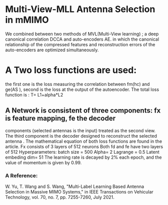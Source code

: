 # Multi-View-MLL Antenna Selection in mMIMO

We combined between two methods of MVL(Multi-View learning) ; a deep canonical
correlation DCCA and auto-encoders AE. in which the canonical relationship of the
compressed features and reconstruction errors of the auto-encoders are optimized
simultaneously.
# A Two loss functions are used:
the first one is the loss measuring the correlation between
fm(hc) and ge(AS ), second is the loss at the output of the autoencoder. The total loss
function is : T= L1+alpha*L2
## A Network is consistent of three components: fx is feature mapping, fe the decoder
components (selected antennas is the input) treated as the second view.
The third component is the decoder designed to reconstruct the selected antenna .
The mathematical equation of both loss functions are found in the article.
Fx consists of 3 layers of 512 neurons
Both fd and fe have two layers of 512
Hyperparameters: batch size = 500
Alpha= 2
Lagrange = 0.5
Latent embeding dim= 51
The learning rate is decayed by 2% each epoch, and the value of momentum is given by
0.99.

### A Reference:
W. Yu, T. Wang and S. Wang, "Multi-Label Learning Based Antenna Selection in
Massive MIMO Systems," in IEEE Transactions on Vehicular Technology, vol. 70, no. 7,
pp. 7255-7260, July 2021.
